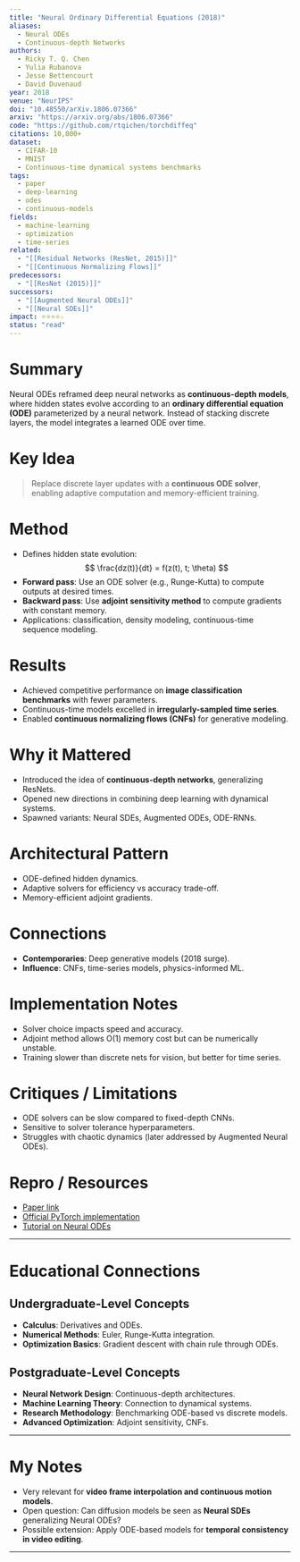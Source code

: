 ```yaml
---
title: "Neural Ordinary Differential Equations (2018)"
aliases: 
  - Neural ODEs
  - Continuous-depth Networks
authors:
  - Ricky T. Q. Chen
  - Yulia Rubanova
  - Jesse Bettencourt
  - David Duvenaud
year: 2018
venue: "NeurIPS"
doi: "10.48550/arXiv.1806.07366"
arxiv: "https://arxiv.org/abs/1806.07366"
code: "https://github.com/rtqichen/torchdiffeq"
citations: 10,000+
dataset:
  - CIFAR-10
  - MNIST
  - Continuous-time dynamical systems benchmarks
tags:
  - paper
  - deep-learning
  - odes
  - continuous-models
fields:
  - machine-learning
  - optimization
  - time-series
related:
  - "[[Residual Networks (ResNet, 2015)]]"
  - "[[Continuous Normalizing Flows]]"
predecessors:
  - "[[ResNet (2015)]]"
successors:
  - "[[Augmented Neural ODEs]]"
  - "[[Neural SDEs]]"
impact: ⭐⭐⭐⭐☆
status: "read"
---
```


# Summary
Neural ODEs reframed deep neural networks as **continuous-depth models**, where hidden states evolve according to an **ordinary differential equation (ODE)** parameterized by a neural network. Instead of stacking discrete layers, the model integrates a learned ODE over time.

# Key Idea
> Replace discrete layer updates with a **continuous ODE solver**, enabling adaptive computation and memory-efficient training.

# Method
- Defines hidden state evolution:  
$$
  \frac{dz(t)}{dt} = f(z(t), t; \theta)
  $$  
- **Forward pass**: Use an ODE solver (e.g., Runge-Kutta) to compute outputs at desired times.  
- **Backward pass**: Use **adjoint sensitivity method** to compute gradients with constant memory.  
- Applications: classification, density modeling, continuous-time sequence modeling.  

# Results
- Achieved competitive performance on **image classification benchmarks** with fewer parameters.  
- Continuous-time models excelled in **irregularly-sampled time series**.  
- Enabled **continuous normalizing flows (CNFs)** for generative modeling.  

# Why it Mattered
- Introduced the idea of **continuous-depth networks**, generalizing ResNets.  
- Opened new directions in combining deep learning with dynamical systems.  
- Spawned variants: Neural SDEs, Augmented ODEs, ODE-RNNs.  

# Architectural Pattern
- ODE-defined hidden dynamics.  
- Adaptive solvers for efficiency vs accuracy trade-off.  
- Memory-efficient adjoint gradients.  

# Connections
- **Contemporaries**: Deep generative models (2018 surge).  
- **Influence**: CNFs, time-series models, physics-informed ML.  

# Implementation Notes
- Solver choice impacts speed and accuracy.  
- Adjoint method allows O(1) memory cost but can be numerically unstable.  
- Training slower than discrete nets for vision, but better for time series.  

# Critiques / Limitations
- ODE solvers can be slow compared to fixed-depth CNNs.  
- Sensitive to solver tolerance hyperparameters.  
- Struggles with chaotic dynamics (later addressed by Augmented Neural ODEs).  

# Repro / Resources
- [Paper link](https://arxiv.org/abs/1806.07366)  
- [Official PyTorch implementation](https://github.com/rtqichen/torchdiffeq)  
- [Tutorial on Neural ODEs](https://diffeqflux.sciml.ai/)  

---

# Educational Connections

## Undergraduate-Level Concepts
- **Calculus**: Derivatives and ODEs.  
- **Numerical Methods**: Euler, Runge-Kutta integration.  
- **Optimization Basics**: Gradient descent with chain rule through ODEs.  

## Postgraduate-Level Concepts
- **Neural Network Design**: Continuous-depth architectures.  
- **Machine Learning Theory**: Connection to dynamical systems.  
- **Research Methodology**: Benchmarking ODE-based vs discrete models.  
- **Advanced Optimization**: Adjoint sensitivity, CNFs.  

---

# My Notes
- Very relevant for **video frame interpolation and continuous motion models**.  
- Open question: Can diffusion models be seen as **Neural SDEs** generalizing Neural ODEs?  
- Possible extension: Apply ODE-based models for **temporal consistency in video editing**.  

---
